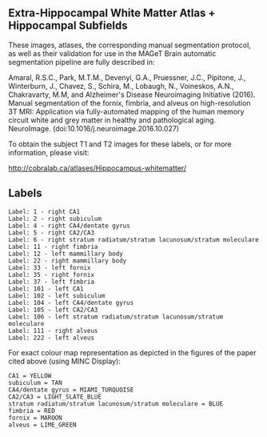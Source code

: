 Extra-Hippocampal White Matter Atlas + Hippocampal Subfields
------------------------------------------------------------

These images, atlases, the corresponding manual segmentation protocol, as well as their validation for use in the MAGeT Brain automatic segmentation pipeline are fully described in:

Amaral, R.S.C., Park, M.T.M., Devenyi, G.A., Pruessner, J.C.,  Pipitone, J., Winterburn, J., Chavez, S., Schira, M., Lobaugh, N., Voineskos, A.N., Chakravarty, M.M, and Alzheimer's Disease Neuroimaging Initiative (2016). Manual segmentation of the fornix, fimbria, and alveus on high-resolution 3T MRI: Application via fully-automated mapping of the human memory circuit white and grey matter in healthy and pathological aging. NeuroImage. (doi:10.1016/j.neuroimage.2016.10.027)

To obtain the subject T1 and T2 images for these labels, or for more
information, please visit:

  http://cobralab.ca/atlases/Hippocampus-whitematter/

Labels
------
```
Label: 1 - right CA1
Label: 2 - right subiculum
Label: 4 - right CA4/dentate gyrus
Label: 5 - right CA2/CA3
Label: 6 - right stratum radiatum/stratum lacunosum/stratum moleculare
Label: 11 - right fimbria
Label: 12 - left mammillary body
Label: 22 - right mammillary body
Label: 33 - left fornix
Label: 35 - right fornix
Label: 37 - left fimbria
Label: 101 - left CA1
Label: 102 - left subiculum
Label: 104 - left CA4/dentate gyrus
Label: 105 - left CA2/CA3
Label: 106 - left stratum radiatum/stratum lacunosum/stratum moleculare
Label: 111 - right alveus
Label: 222 - left alveus
```

For exact colour map representation as depicted in the figures of the paper cited above (using MINC Display):

```
CA1 = YELLOW
subiculum = TAN
CA4/dentate gyrus = MIAMI_TURQUOISE
CA2/CA3 = LIGHT_SLATE_BLUE
stratum radiatum/stratum lacunosum/stratum moleculare = BLUE
fimbria = RED
fornix = MAROON
alveus = LIME_GREEN
```
